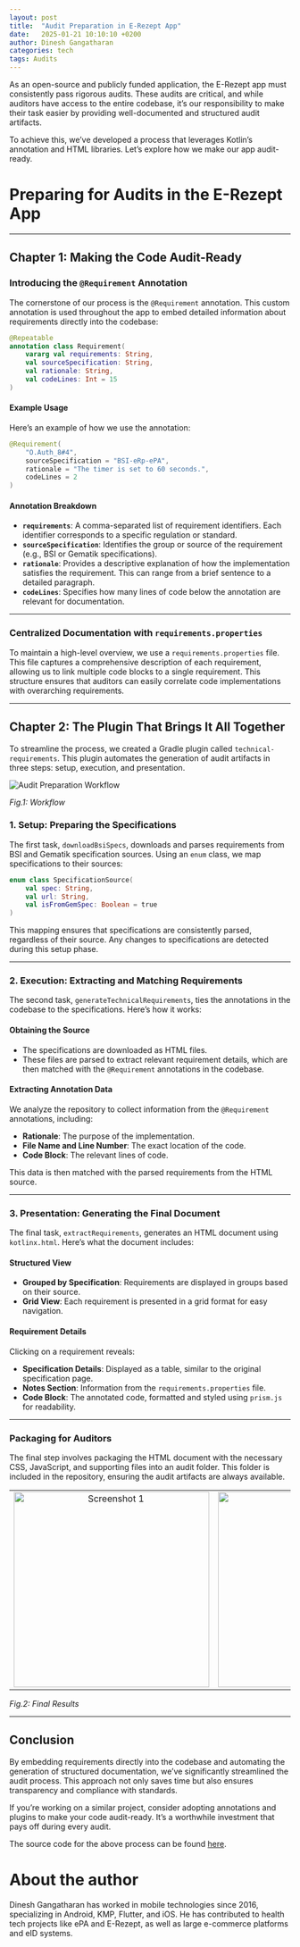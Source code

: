 ```yaml
---
layout: post
title:  "Audit Preparation in E-Rezept App"
date:   2025-01-21 10:10:10 +0200
author: Dinesh Gangatharan
categories: tech
tags: Audits
---
```


As an open-source and publicly funded application, the E-Rezept app must consistently pass rigorous audits. These audits are critical, and while auditors have access to the entire codebase, it’s our responsibility to make their task easier by providing well-documented and structured audit artifacts.

To achieve this, we’ve developed a process that leverages Kotlin’s annotation and HTML libraries. Let’s explore how we make our app audit-ready.


# Preparing for Audits in the E-Rezept App

---

## Chapter 1: Making the Code Audit-Ready

### Introducing the `@Requirement` Annotation

The cornerstone of our process is the `@Requirement` annotation. This custom annotation is used throughout the app to embed detailed information about requirements directly into the codebase:

```kotlin
@Repeatable
annotation class Requirement(
    vararg val requirements: String,
    val sourceSpecification: String,
    val rationale: String,
    val codeLines: Int = 15
)
```

#### Example Usage

Here’s an example of how we use the annotation:

```kotlin
@Requirement(
    "O.Auth_8#4",
    sourceSpecification = "BSI-eRp-ePA",
    rationale = "The timer is set to 60 seconds.",
    codeLines = 2
)
```

#### Annotation Breakdown

- **`requirements`**: A comma-separated list of requirement identifiers. Each identifier corresponds to a specific regulation or standard.
- **`sourceSpecification`**: Identifies the group or source of the requirement (e.g., BSI or Gematik specifications).
- **`rationale`**: Provides a descriptive explanation of how the implementation satisfies the requirement. This can range from a brief sentence to a detailed paragraph.
- **`codeLines`**: Specifies how many lines of code below the annotation are relevant for documentation.

---

### Centralized Documentation with `requirements.properties`

To maintain a high-level overview, we use a `requirements.properties` file. This file captures a comprehensive description of each requirement, allowing us to link multiple code blocks to a single requirement. This structure ensures that auditors can easily correlate code implementations with overarching requirements.

---

## Chapter 2: The Plugin That Brings It All Together

To streamline the process, we created a Gradle plugin called `technical-requirements`. This plugin automates the generation of audit artifacts in three steps: setup, execution, and presentation.

![Audit Preparation Workflow]({{site.baseurl}}/assets/img/20250121-audit-preparation/process-uml.svg)

*Fig.1: Workflow*

### 1. Setup: Preparing the Specifications

The first task, `downloadBsiSpecs`, downloads and parses requirements from BSI and Gematik specification sources. Using an `enum` class, we map specifications to their sources:

```kotlin
enum class SpecificationSource(
    val spec: String,
    val url: String,
    val isFromGemSpec: Boolean = true
)
```

This mapping ensures that specifications are consistently parsed, regardless of their source. Any changes to specifications are detected during this setup phase.

---

### 2. Execution: Extracting and Matching Requirements

The second task, `generateTechnicalRequirements`, ties the annotations in the codebase to the specifications. Here’s how it works:

#### Obtaining the Source

- The specifications are downloaded as HTML files.
- These files are parsed to extract relevant requirement details, which are then matched with the `@Requirement` annotations in the codebase.

#### Extracting Annotation Data

We analyze the repository to collect information from the `@Requirement` annotations, including:

- **Rationale**: The purpose of the implementation.
- **File Name and Line Number**: The exact location of the code.
- **Code Block**: The relevant lines of code.

This data is then matched with the parsed requirements from the HTML source.

---

### 3. Presentation: Generating the Final Document

The final task, `extractRequirements`, generates an HTML document using `kotlinx.html`. Here’s what the document includes:

#### Structured View

- **Grouped by Specification**: Requirements are displayed in groups based on their source.
- **Grid View**: Each requirement is presented in a grid format for easy navigation.

#### Requirement Details

Clicking on a requirement reveals:

- **Specification Details**: Displayed as a table, similar to the original specification page.
- **Notes Section**: Information from the `requirements.properties` file.
- **Code Block**: The annotated code, formatted and styled using `prism.js` for readability.

---

### Packaging for Auditors

The final step involves packaging the HTML document with the necessary CSS, JavaScript, and supporting files into an audit folder. This folder is included in the repository, ensuring the audit artifacts are always available.

<table style="border-collapse: collapse; border: none; width: 100%; text-align: center;">
  <tr>
    <td style="border: none;">
      <img src="{{ site.baseurl }}/assets/img/20250121-audit-preparation/audit-report-screenshot-1.png" alt="Screenshot 1" width="350"/>
    </td>
    <td style="border: none;">
      <img src="{{ site.baseurl }}/assets/img/20250121-audit-preparation/audit-report-screenshot-2.png" alt="Screenshot 2" width="350"/>
    </td>
  </tr>
</table>

*Fig.2: Final Results*

---

## Conclusion

By embedding requirements directly into the codebase and automating the generation of structured documentation, we’ve significantly streamlined the audit process. This approach not only saves time but also ensures transparency and compliance with standards.

If you’re working on a similar project, consider adopting annotations and plugins to make your code audit-ready. It’s a worthwhile investment that pays off during every audit.

The source code for the above process can be found [here](https://github.com/gematik/E-Rezept-App-Android/tree/master/plugins/technical-requirements-plugin).


# About the author
Dinesh Gangatharan has worked in mobile technologies since 2016, specializing in Android, KMP, Flutter, and iOS. He has contributed to health tech projects like ePA and E-Rezept, as well as large e-commerce platforms and eID systems.

